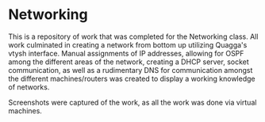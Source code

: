 # Networking

This is a repository of work that was completed for the Networking class. All work culminated in creating a network from bottom up utilizing Quagga's vtysh interface. Manual assignments of IP addresses, allowing for OSPF among the different areas of the network, creating a DHCP server, socket communication, as well as a rudimentary DNS for communication amongst the different machines/routers was created to display a working knowledge of networks.

Screenshots were captured of the work, as all the work was done via virtual machines.

